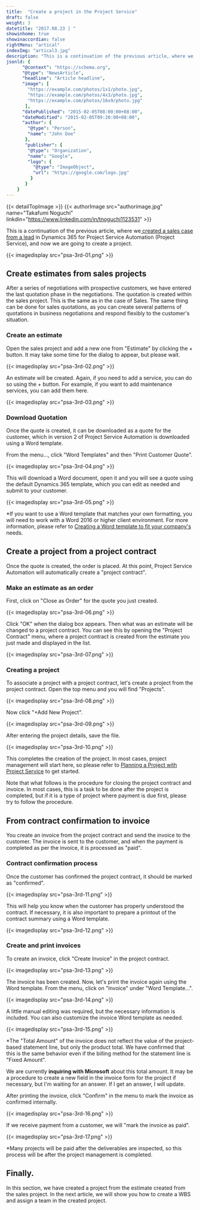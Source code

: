```yaml
---
title:  "Create a project in the Project Service"
draft: false
weight: 3
datetitle: "2017.08.23 | "
showinhome: true
showinaccordian: false
rightMenu: "artical"
indexImg: "artical3.jpg"
description: "This is a continuation of the previous article, where we created a sales case from a lead in Dynamics 365 for Project Service Automation (Project Service), and now we are going to create a project."
jsonld: {
      "@context": "https://schema.org",
      "@type": "NewsArticle",
      "headline": "Article headline",
      "image": [
        "https://example.com/photos/1x1/photo.jpg",
        "https://example.com/photos/4x3/photo.jpg",
        "https://example.com/photos/16x9/photo.jpg"
       ],
      "datePublished": "2015-02-05T08:00:00+08:00",
      "dateModified": "2015-02-05T09:20:00+08:00",
      "author": {
        "@type": "Person",
        "name": "John Doe"
       },
       "publisher": {
        "@type": "Organization",
        "name": "Google",
        "logo": {
          "@type": "ImageObject",
          "url": "https://google.com/logo.jpg"
         }
       }
    }
---
```

{{< detailTopImage >}}
{{< authorImage src="authorimage.jpg" name="Takafumi Noguchi" linkdin="https://www.linkedin.com/in/tnoguchi1123531" >}}
<!-- Intro  -->
This is a continuation of the previous article, where we[ created a sales case from a lead](https://www.andaze.com/ja/dynamics365/managing-projects-in-dynamics-365/dynamics-psa-lead-to-opportunity/) in Dynamics 365 for Project Service Automation (Project Service), and now we are going to create a project.
<!-- Image= psa-3rd-01.png -->
{{< imagedisplay src="psa-3rd-01.png" >}}


## Create estimates from sales projects
After a series of negotiations with prospective customers, we have entered the last quotation phase in the negotiations. The quotation is created within the sales project. This is the same as in the case of Sales. The same thing can be done for sales quotations, as you can create several patterns of quotations in business negotiations and respond flexibly to the customer's situation.

### Create an estimate
Open the sales project and add a new one from "Estimate" by clicking the + button. It may take some time for the dialog to appear, but please wait.
<!-- Image= psa-3rd-02.png -->
{{< imagedisplay src="psa-3rd-02.png" >}}

An estimate will be created. Again, if you need to add a service, you can do so using the + button. For example, if you want to add maintenance services, you can add them here.
<!-- Image= psa-3rd-03.png -->
{{< imagedisplay src="psa-3rd-03.png" >}}

### Download Quotation
Once the quote is created, it can be downloaded as a quote for the customer, which in version 2 of Project Service Automation is downloaded using a Word template.

From the menu..., click "Word Templates" and then "Print Customer Quote".
<!-- Image= psa-3rd-04.png -->
{{< imagedisplay src="psa-3rd-04.png" >}}

This will download a Word document, open it and you will see a quote using the default Dynamics 365 template, which you can edit as needed and submit to your customer.
<!-- Image= psa-3rd-05.png -->
{{< imagedisplay src="psa-3rd-05.png" >}}

*If you want to use a Word template that matches your own formatting, you will need to work with a Word 2016 or higher client environment. For more information, please refer to [Creating a Word template to fit your company's]() needs.

## Create a project from a project contract
Once the quote is created, the order is placed. At this point, Project Service Automation will automatically create a "project contract".

### Make an estimate as an order
First, click on "Close as Order" for the quote you just created.
<!-- Image= psa-3rd-06.png -->
{{< imagedisplay src="psa-3rd-06.png" >}}

Click "OK" when the dialog box appears. Then what was an estimate will be changed to a project contract. You can see this by opening the "Project Contract" menu, where a project contract is created from the estimate you just made and displayed in the list.
<!-- Image= psa-3rd-07.png -->
{{< imagedisplay src="psa-3rd-07.png" >}}

### Creating a project
To associate a project with a project contract, let's create a project from the project contract. Open the top menu and you will find "Projects".
<!-- Image= psa-3rd-08.png -->
{{< imagedisplay src="psa-3rd-08.png" >}}

Now click "+Add New Project".
<!-- Image= psa-3rd-09.png -->
{{< imagedisplay src="psa-3rd-09.png" >}}

After entering the project details, save the file.
<!-- Image= psa-3rd-10.png -->
{{< imagedisplay src="psa-3rd-10.png" >}}

This completes the creation of the project. In most cases, project management will start here, so please refer to [Planning a Project with Project Service]() to get started.

Note that what follows is the procedure for closing the project contract and invoice. In most cases, this is a task to be done after the project is completed, but if it is a type of project where payment is due first, please try to follow the procedure.

## From contract confirmation to invoice
You create an invoice from the project contract and send the invoice to the customer. The invoice is sent to the customer, and when the payment is completed as per the invoice, it is processed as "paid".

### Contract confirmation process
Once the customer has confirmed the project contract, it should be marked as "confirmed".
<!-- Image= psa-3rd-11.png -->
{{< imagedisplay src="psa-3rd-11.png" >}}

This will help you know when the customer has properly understood the contract. If necessary, it is also important to prepare a printout of the contract summary using a Word template.
<!-- Image= psa-3rd-12.png -->
{{< imagedisplay src="psa-3rd-12.png" >}}

### Create and print invoices
To create an invoice, click "Create Invoice" in the project contract.
<!-- Image= psa-3rd-13.png -->
{{< imagedisplay src="psa-3rd-13.png" >}}

The invoice has been created. Now, let's print the invoice again using the Word template. From the menu, click on "Invoice" under "Word Template...".
<!-- Image= psa-3rd-14.png -->
{{< imagedisplay src="psa-3rd-14.png" >}}

A little manual editing was required, but the necessary information is included. You can also customize the invoice Word template as needed.
<!-- Image= psa-3rd-15.png -->
{{< imagedisplay src="psa-3rd-15.png" >}}

*The "Total Amount" of the invoice does not reflect the value of the project-based statement line, but only the product total. We have confirmed that this is the same behavior even if the billing method for the statement line is "Fixed Amount".

We are currently **inquiring with Microsoft** about this total amount. It may be a procedure to create a new field in the invoice form for the project if necessary, but I'm waiting for an answer. If I get an answer, I will update.

After printing the invoice, click "Confirm" in the menu to mark the invoice as confirmed internally.
<!-- Image= psa-3rd-16.png -->
{{< imagedisplay src="psa-3rd-16.png" >}}

If we receive payment from a customer, we will "mark the invoice as paid".
<!-- Image= psa-3rd-17.png -->
{{< imagedisplay src="psa-3rd-17.png" >}}

*Many projects will be paid after the deliverables are inspected, so this process will be after the project management is completed.

## Finally.
In this section, we have created a project from the estimate created from the sales project. In the next article, we will show you how to create a WBS and assign a team in the created project.   
&nbsp;